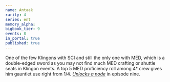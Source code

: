 ```yaml
---
name: Antaak
rarity: 4
series: ent
memory_alpha:
bigbook_tier: 9
events: 8
in_portal: true
published: true
---
```


One of the few Klingons with SCI and still the only one with MED, which is a double-edged sword as you may not find much MED crafting or shuttle seats in Klingon events. A top 5 MED proficiency roll among 4* crew gives him gauntlet use right from 1/4. [_Unlocks a node_](https://stt.wiki/wiki/Bearing_Up) in episode nine.
